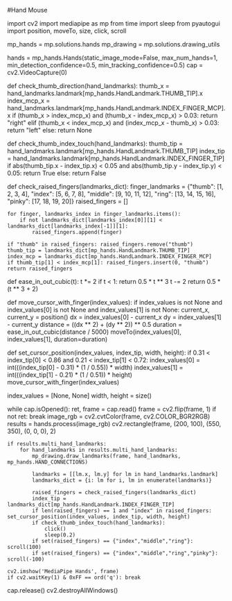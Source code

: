 #Hand Mouse

import cv2
import mediapipe as mp
from time import sleep
from pyautogui import position, moveTo, size, click, scroll

mp_hands = mp.solutions.hands
mp_drawing = mp.solutions.drawing_utils

hands = mp_hands.Hands(static_image_mode=False, max_num_hands=1, min_detection_confidence=0.5, min_tracking_confidence=0.5)
cap = cv2.VideoCapture(0)

def check_thumb_direction(hand_landmarks):
    thumb_x = hand_landmarks.landmark[mp_hands.HandLandmark.THUMB_TIP].x
    index_mcp_x = hand_landmarks.landmark[mp_hands.HandLandmark.INDEX_FINGER_MCP].x
    if (thumb_x > index_mcp_x) and (thumb_x - index_mcp_x) > 0.03: return "right"
    elif (thumb_x < index_mcp_x) and (index_mcp_x - thumb_x) > 0.03: return "left"
    else: return None

def check_thumb_index_touch(hand_landmarks):
    thumb_tip = hand_landmarks.landmark[mp_hands.HandLandmark.THUMB_TIP]
    index_tip = hand_landmarks.landmark[mp_hands.HandLandmark.INDEX_FINGER_TIP]
    if abs(thumb_tip.x - index_tip.x) < 0.05 and abs(thumb_tip.y - index_tip.y) < 0.05: return True
    else: return False

def check_raised_fingers(landmarks_dict):
    finger_landmarks = {"thumb": [1, 2, 3, 4], "index": [5, 6, 7, 8], "middle": [9, 10, 11, 12], "ring": [13, 14, 15, 16], "pinky": [17, 18, 19, 20]}
    raised_fingers = []

    for finger, landmarks_index in finger_landmarks.items():
        if not landmarks_dict[landmarks_index[0]][1] < landmarks_dict[landmarks_index[-1]][1]:
            raised_fingers.append(finger)

    if "thumb" in raised_fingers: raised_fingers.remove("thumb")
    thumb_tip = landmarks_dict[mp_hands.HandLandmark.THUMB_TIP]
    index_mcp = landmarks_dict[mp_hands.HandLandmark.INDEX_FINGER_MCP]
    if thumb_tip[1] < index_mcp[1]: raised_fingers.insert(0, "thumb")
    return raised_fingers

def ease_in_out_cubic(t):
    t *= 2
    if t < 1: return 0.5 * t ** 3
    t -= 2
    return 0.5 * (t ** 3 + 2)

def move_cursor_with_finger(index_values):
    if index_values is not None and index_values[0] is not None and index_values[1] is not None:
        current_x, current_y = position()
        dx = index_values[0] - current_x
        dy = index_values[1] - current_y
        distance = ((dx ** 2) + (dy ** 2)) ** 0.5
        duration = ease_in_out_cubic(distance / 5000)
        moveTo(index_values[0], index_values[1], duration=duration)

def set_cursor_position(index_values, index_tip, width, height):
    if 0.31 < index_tip[0] < 0.86 and 0.21 < index_tip[1] < 0.72:
        index_values[0] = int(((index_tip[0] - 0.31) * (1 / 0.55)) * width)
        index_values[1] = int(((index_tip[1] - 0.21) * (1 / 0.51)) * height)
    move_cursor_with_finger(index_values)

index_values = [None, None]
width, height = size()

while cap.isOpened():
    ret, frame = cap.read()
    frame = cv2.flip(frame, 1)
    if not ret: break
    image_rgb = cv2.cvtColor(frame, cv2.COLOR_BGR2RGB)
    results = hands.process(image_rgb)
    cv2.rectangle(frame, (200, 100), (550, 350), (0, 0, 0), 2)

    if results.multi_hand_landmarks:
        for hand_landmarks in results.multi_hand_landmarks:
            mp_drawing.draw_landmarks(frame, hand_landmarks, mp_hands.HAND_CONNECTIONS)

            landmarks = [[lm.x, lm.y] for lm in hand_landmarks.landmark]
            landmarks_dict = {i: lm for i, lm in enumerate(landmarks)}

            raised_fingers = check_raised_fingers(landmarks_dict)
            index_tip = landmarks_dict[mp_hands.HandLandmark.INDEX_FINGER_TIP]
            if len(raised_fingers) == 1 and "index" in raised_fingers: set_cursor_position(index_values, index_tip, width, height)
            if check_thumb_index_touch(hand_landmarks):
                click()
                sleep(0.2)
            if set(raised_fingers) == {"index","middle","ring"}: scroll(100)
            if set(raised_fingers) == {"index","middle","ring","pinky"}: scroll(-100)

    cv2.imshow('MediaPipe Hands', frame)
    if cv2.waitKey(1) & 0xFF == ord('q'): break

cap.release()
cv2.destroyAllWindows()
